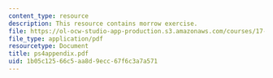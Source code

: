 ```yaml
---
content_type: resource
description: This resource contains morrow exercise.
file: https://ol-ocw-studio-app-production.s3.amazonaws.com/courses/17-881-game-theory-and-political-theory-fall-2004/1b05c12566c5aa8d9ecc67f6c3a7a571_ps4appendix.pdf
file_type: application/pdf
resourcetype: Document
title: ps4appendix.pdf
uid: 1b05c125-66c5-aa8d-9ecc-67f6c3a7a571
---
```

